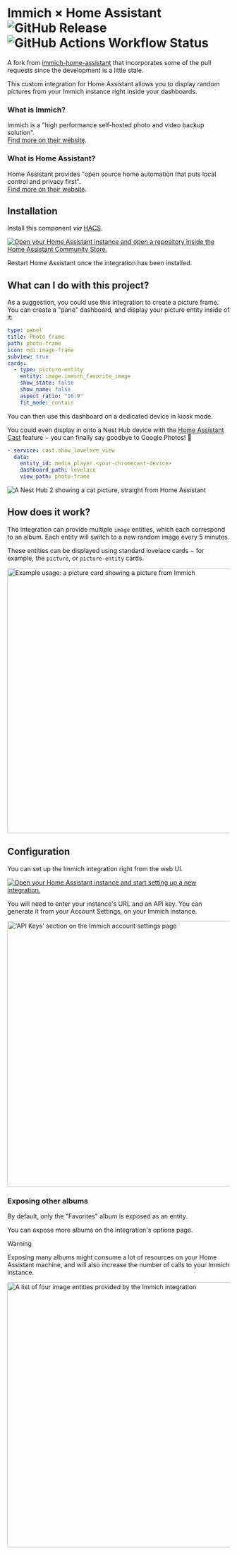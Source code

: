 # Immich × Home Assistant ![GitHub Release](https://img.shields.io/github/v/release/outadoc/immich-home-assistant) ![GitHub Actions Workflow Status](https://img.shields.io/github/actions/workflow/status/outadoc/immich-home-assistant/validate.yml)

A fork from [immich-home-assistant](https://github.com/outadoc/immich-home-assistant) that incorporates some of the pull requests since the development is a little stale. 

This custom integration for Home Assistant allows you to display random pictures from your Immich instance right inside your dashboards.

### What is Immich?

Immich is a "high performance self-hosted photo and video backup solution".  
[Find more on their website](https://immich.app).

### What is Home Assistant?

Home Assistant provides "open source home automation that puts local control and privacy first".  
[Find more on their website](https://www.home-assistant.io).

## Installation

Install this component _via_ [HACS](https://hacs.xyz).

[![Open your Home Assistant instance and open a repository inside the Home Assistant Community Store.](https://my.home-assistant.io/badges/hacs_repository.svg)](https://my.home-assistant.io/redirect/hacs_repository/?repository=immich-home-assistant&category=Integration&owner=jianyu-li)

Restart Home Assistant once the integration has been installed.

## What can I do with this project?

As a suggestion, you could use this integration to create a picture frame. You can create a "pane" dashboard, and display your picture entity inside of it:

```yaml
type: panel
title: Photo frame
path: photo-frame
icon: mdi:image-frame
subview: true
cards:
  - type: picture-entity
    entity: image.immich_favorite_image
    show_state: false
    show_name: false
    aspect_ratio: "16:9"
    fit_mode: contain
```

You can then use this dashboard on a dedicated device in kiosk mode.

You could even display in onto a Nest Hub device with the [Home Assistant Cast](https://www.home-assistant.io/integrations/cast/#home-assistant-cast) feature − you can finally say goodbye to Google Photos! 🎉

```yaml
- service: cast.show_lovelace_view
  data:
    entity_id: media_player.<your-chromecast-device>
    dashboard_path: lovelace
    view_path: photo-frame
```

![A Nest Hub 2 showing a cat picture, straight from Home Assistant](assets/demo.jpg)

## How does it work?

The integration can provide multiple `image` entities, which each correspond to an album. Each entity will switch to a new random image every 5 minutes.

These entities can be displayed using standard lovelace cards − for example, the `picture`, or `picture-entity` cards.

<img src="assets/entity-card.png" width="600" alt="Example usage: a picture card showing a picture from Immich">

## Configuration

You can set up the Immich integration right from the web UI.

[![Open your Home Assistant instance and start setting up a new integration.](https://my.home-assistant.io/badges/config_flow_start.svg)](https://my.home-assistant.io/redirect/config_flow_start/?domain=immich)

You will need to enter your instance's URL and an API key. You can generate it from your Account Settings, on your Immich instance.

<img src="assets/immich-api-key.png" width="600" alt="'API Keys' section on the Immich account settings page">

### Exposing other albums

By default, only the "Favorites" album is exposed as an entity.

You can expose more albums on the integration's options page.

> [!WARNING]  
> Exposing many albums might consume a lot of resources on your Home Assistant machine, and will also increase the number of calls to your Immich instance.

<img src="assets/entity-list.png" width="600" alt="A list of four image entities provided by the Immich integration">
